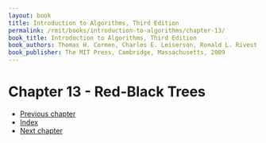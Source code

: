 ```yaml
---
layout: book
title: Introduction to Algorithms, Third Edition
permalink: /rmit/books/introduction-to-algorithms/chapter-13/
book_title: Introduction to Algorithms, Third Edition
book_authors: Thomas H. Cormen, Charles E. Leiserson, Ronald L. Rivest, Clifford Stein
book_publisher: The MIT Press, Cambridge, Massachusetts, 2009
---
```


# Chapter 13 - Red-Black Trees


<nav class="nav-chapters">
    <ul>
        <li class="prev-chapter"><a href="../chapter-05/">Previous chapter</a></li>
        <li class="index"><a href="../index.html">Index</a></li>
        <li class="next-chapter"><a href="../chapter-15/">Next chapter</a></li>
    </ul>
</nav>
